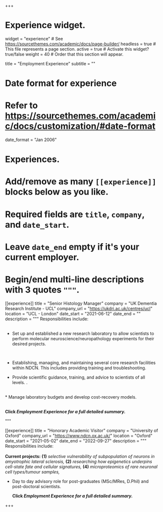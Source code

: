 +++
# Experience widget.
widget = "experience"  # See https://sourcethemes.com/academic/docs/page-builder/
headless = true  # This file represents a page section.
active = true  # Activate this widget? true/false
weight = 40  # Order that this section will appear.

title = "Employment Experience"
subtitle = ""

# Date format for experience
#   Refer to https://sourcethemes.com/academic/docs/customization/#date-format
date_format = "Jan 2006"

# Experiences. 
#   Add/remove as many `[[experience]]` blocks below as you like.
#   Required fields are `title`, `company`, and `date_start`.
#   Leave `date_end` empty if it's your current employer.
#   Begin/end multi-line descriptions with 3 quotes `"""`.
[[experience]]
  title = "Senior Histology Manager"
  company = "UK Dementia Research Institute - UCL"
  company_url = "https://ukdri.ac.uk/centres/ucl"
  location = "UCL - London"
  date_start = "2021-06-12"
  date_end = ""
  description = """
  Responsibilities include: <br>
  <br>
  
 * Set up and established a new research laboratory to allow scientists to perform molecular neuroscience/neuropathology experiments for their desired projects. <br>
  <br>
 
 * Establishing, managing, and maintaining several core research facilities within NDCN. This includes providing training and troubleshooting.

  
 * Provide scientific guidance, training, and advice to scientists of all levels. . <br>
 <br>
 * Manage laboratory budgets and develop cost-recovery models.   <br>
  <br>
 
 
   <b>Click <i>Employment Experience for a full detailed summary.</i></b>


"""
	
[[experience]]
  title = "Honorary Academic Visitor"
  company = "University of Oxford"
  company_url = "https://www.ndcn.ox.ac.uk/"
  location = "Oxford"
  date_start = "2021-05-02"
  date_end = "2022-09-27"
  description = """
  Responsibilities include: <br>	
<b>Current projects:</b> <b>(1)</b> <i> selective vulnerability of subpopulation of neurons in amyotrophic lateral sclerosis, </i> <b>(2)</b> <i>researching how epigenetics underpins cell-state fate and cellular signatures,</i> <b>(4)</b> <i>microproteomics of rare neuronal cell types/tumour samples,</i> 
	<br>

* Day to day advisory role for post-graduates (MSc/MRes, D.Phil) and post-doctoral scientists. 


   <b>Click <i>Employment Experience for a full detailed summary.</i></b>
 
+++

